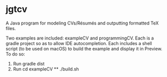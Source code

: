 # jgtcv
A Java program for modeling CVs/Résumés and outputting formatted TeX files.

Two examples are included: exampleCV and programmingCV. Each is a gradle project so as to allow IDE autocompletion. 
Each includes a shell script (to be used on macOS) to build the example and display it in Preview. To do so:

1) Run gradle dist
2) Run cd exampleCV ** ./build.sh
